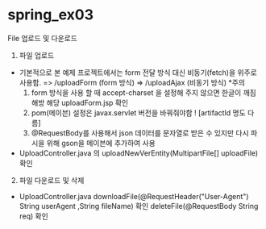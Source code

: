 # spring_ex03

File 업로드 및 다운로드

1) 파일 업로드
 - 기본적으로 본 예제 프로젝트에서는 form 전달 방식 대신 비동기(fetch)을 위주로 사용함. 
   => /uploadForm (form 방식)
   => /uploadAjax (비동기 방식)
   *주의 
    1) form 방식을 사용 할 때 accept-charset 을 설정해 주지 않으면 한글이 깨짐 해방 해당 uploadForm.jsp 확인
    2) pom(메이븐) 설정은 javax.servlet 버전을 바꿔줘야함 ! [artifactId 명도 다름]
    3) @RequestBody를 사용해서 json 데이터를 문자열로 받은 수 있지만 다시 파시을 위해 gson을 메이븐에 추가하여 사용
 - UploadController.java 의  uploadNewVerEntity(MultipartFile[] uploadFile) 확인 
 
 
2) 파일 다운로드 및 삭제
 - UploadController.java 
 	downloadFile(@RequestHeader("User-Agent") String userAgent ,String fileName) 확인 
 	deleteFile(@RequestBody String req) 확인 
